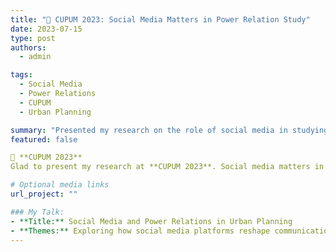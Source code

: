 ```yaml
---
title: "🎉 CUPUM 2023: Social Media Matters in Power Relation Study"
date: 2023-07-15
type: post
authors:
  - admin

tags:
  - Social Media
  - Power Relations
  - CUPUM
  - Urban Planning

summary: "Presented my research on the role of social media in studying power relations at CUPUM 2023."
featured: false

🎉 **CUPUM 2023**  
Glad to present my research at **CUPUM 2023**. Social media matters in power relation study!  

# Optional media links
url_project: ""

### My Talk:
- **Title:** Social Media and Power Relations in Urban Planning
- **Themes:** Exploring how social media platforms reshape communication, participation, and power dynamics in urban planning processes.
---
```

